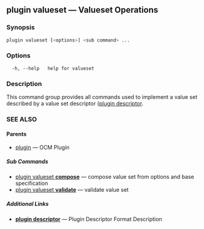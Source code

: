 ## plugin valueset &mdash; Valueset Operations

### Synopsis

```bash
plugin valueset [<options>] <sub command> ...
```

### Options

```
  -h, --help   help for valueset
```

### Description
This command group provides all commands used to implement a value set
described by a value set descriptor ([plugin descriptor](plugin_descriptor.md).
### SEE ALSO

#### Parents

* [plugin](plugin.md)	 &mdash; OCM Plugin


##### Sub Commands

* [plugin valueset <b>compose</b>](plugin_valueset_compose.md)	 &mdash; compose value set from options and base specification
* [plugin valueset <b>validate</b>](plugin_valueset_validate.md)	 &mdash; validate value set



##### Additional Links

* [<b>plugin descriptor</b>](plugin_descriptor.md)	 &mdash; Plugin Descriptor Format Description
